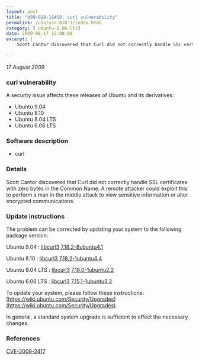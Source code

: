 ```yaml
---
layout: post
title: "USN-818-1&#58; curl vulnerability"
permalink: /usn/usn-818-1/index.html
category: [ ubuntu-6.06-lts]
date: 2009-08-17 12:00:00
excerpt: |
    Scott Cantor discovered that Curl did not correctly handle SSL certificates with zero bytes in the Common Name.  A remote attacker could exploit this to perform a man in the middle attack to view sensitive information or alter encrypted communications. 
    
--- 
```

 
 

*17 August 2009*

### curl vulnerability

A security issue affects these releases of Ubuntu and its derivatives:

* Ubuntu 9.04
* Ubuntu 8.10
* Ubuntu 8.04 LTS
* Ubuntu 6.06 LTS

### Software description

* curl 

### Details

Scott Cantor discovered that Curl did not correctly handle SSL certificates with zero bytes in the Common Name. A remote attacker could exploit this to perform a man in the middle attack to view sensitive information or alter encrypted communications. 

### Update instructions

The problem can be corrected by updating your system to the following package version:

Ubuntu 9.04
 : [libcurl3](https://launchpad.net/ubuntu/+source/curl) <span> [7.18.2-8ubuntu4.1](https://launchpad.net/ubuntu/+source/curl/7.18.2-8ubuntu4.1) </span> 

Ubuntu 8.10
 : [libcurl3](https://launchpad.net/ubuntu/+source/curl) <span> [7.18.2-1ubuntu4.4](https://launchpad.net/ubuntu/+source/curl/7.18.2-1ubuntu4.4) </span> 

Ubuntu 8.04 LTS
 : [libcurl3](https://launchpad.net/ubuntu/+source/curl) <span> [7.18.0-1ubuntu2.2](https://launchpad.net/ubuntu/+source/curl/7.18.0-1ubuntu2.2) </span> 

Ubuntu 6.06 LTS
 : [libcurl3](https://launchpad.net/ubuntu/+source/curl) <span> [7.15.1-1ubuntu3.2](https://launchpad.net/ubuntu/+source/curl/7.15.1-1ubuntu3.2) </span> 

To update your system, please follow these instructions: [https://wiki.ubuntu.com/Security/Upgrades](https://wiki.ubuntu.com/Security/Upgrades).

In general, a standard system upgrade is sufficient to effect the necessary changes. 

### References

 
 [CVE-2009-2417](http://people.ubuntu.com/~ubuntu-security/cve/CVE-2009-2417)
 

